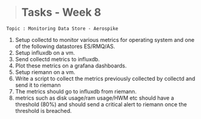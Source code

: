 ># Tasks - Week 8

```
Topic : Monitoring Data Store - Aerospike
```

1. Setup collectd to monitor various metrics for operating system and one of the following datastores ES/RMQ/AS.
2. Setup influxdb on a vm.
3. Send collectd metrics to influxdb.
4. Plot these metrics on a grafana dashboards.
5. Setup riemann on a vm.
6. Write a script to collect the metrics previously collected by collectd and send it to riemann
7. The metrics should go to influxdb from riemann.
8. metrics such as disk usage/ram usage/HWM etc should have a threshold (80%) and should send a critical alert to riemann once the threshold is breached.
